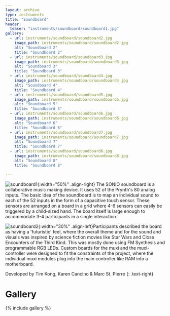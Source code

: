 ```yaml
---
layout: archive
type: instruments
title: "Soundboard"
header:
  teaser: "instruments/soundboard/soundboard1.jpg"
gallery:
  - url: instruments/soundboard/soundboard2.jpg
    image_path: instruments/soundboard/soundboard2.jpg
    alt: "Soundboard 2"
    title: "Soundboard 2"
  - url: instruments/soundboard/soundboard3.jpg
    image_path: instruments/soundboard/soundboard3.jpg
    alt: "Soundboard 3"
    title: "Soundboard 3"
  - url: instruments/soundboard/soundboard4.jpg
    image_path: instruments/soundboard/soundboard4.jpg
    alt: "Soundboard 4"
    title: "Soundboard 4"
  - url: instruments/soundboard/soundboard5.jpg
    image_path: instruments/soundboard/soundboard5.jpg
    alt: "Soundboard 5"
    title: "Soundboard 5"
  - url: instruments/soundboard/soundboard6.jpg
    image_path: instruments/soundboard/soundboard6.jpg
    alt: "Soundboard 6"
    title: "Soundboard 6"
  - url: instruments/soundboard/soundboard7.jpg
    image_path: instruments/soundboard/soundboard7.jpg
    alt: "Soundboard 7"
    title: "Soundboard 7"
  - url: instruments/soundboard/soundboard8.jpg
    image_path: instruments/soundboard/soundboard8.jpg
    alt: "Soundboard 8"
    title: "Soundboard 8"

---
```


![soundboard1](../../images/instruments/soundboard/soundboard1.jpg){:width="50%" .align-right} The SONIO soundboard is a collaborative music making device. It uses 52 of the Prynth's 80 analog inputs. The basic idea of the soundboard is to map an individual sound to each of the 52 inputs in the form of a capacitive touch sensor. These sensors are arranged on a board in a grid where 4-6 sensors can easily be triggered by a child-sized hand. The board itself is large enough to accommodate 3-4 participants in a single interaction.

![soundboard2](../../images/instruments/soundboard/soundboard2.jpg){:width="30%" .align-left}Participants described the board as having a 'futuristic' feel, where the overall theme and for the sound and visuals was inspired by science fiction movies like Star Wars and Close Encounters of the Third Kind. This was mostly done using FM Synthesis and programmable RGB LEDs. Custom boards for the muxi and the muxi-controller were designed to fit the constraints of the project, where the individual muxi modules plug into the main controller like RAM into a motherboard.

Developed by Tim Kong, Karen Cancino & Marc St. Pierre
{: .text-right}

# Gallery
{% include gallery %}
